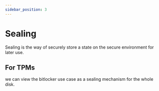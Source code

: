 ```yaml
---
sidebar_position: 3
---
```


# Sealing

Sealing is the way of securely store a state on the secure environment for later use. 


## For TPMs 
we can view the bitlocker use case as a sealing mechanism for the whole disk. 
 